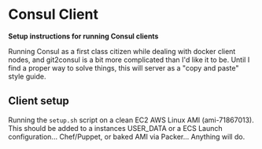 # Consul Client
**Setup instructions for running Consul clients**

Running Consul as a first class citizen while dealing with docker client nodes, and git2consul is a bit more
complicated than I'd like it to be. Until I find a proper way to solve things, this will server
as a "copy and paste" style guide. 

## Client setup
Running the `setup.sh` script on a clean EC2 AWS Linux AMI (ami-71867013). This should be added to a instances
USER_DATA or a ECS Launch configuration... Chef/Puppet, or baked AMI via Packer... Anything will do.

